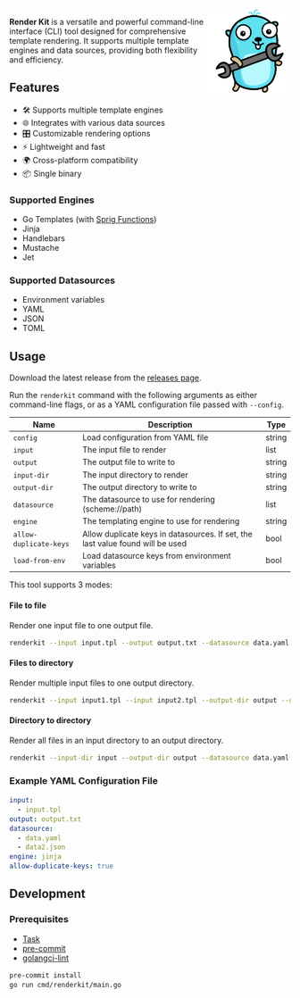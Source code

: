 <img src="assets/logo.svg" alt="Render Kit Logo" width="150px" align="right" />

**Render Kit** is a versatile and powerful command-line interface (CLI) tool designed for comprehensive template rendering. It supports multiple template engines and data sources, providing both flexibility and efficiency.

## Features

- 🛠️ Supports multiple template engines
- 🌐 Integrates with various data sources
- 🎛️ Customizable rendering options
- ⚡ Lightweight and fast
- 🌍 Cross-platform compatibility
- 📦 Single binary

### Supported Engines

- Go Templates (with [Sprig Functions](http://masterminds.github.io/sprig/))
- Jinja
- Handlebars
- Mustache
- Jet

### Supported Datasources

- Environment variables
- YAML
- JSON
- TOML

## Usage

Download the latest release from the [releases page](https://github.com/orellazri/renderkit/releases).

Run the `renderkit` command with the following arguments as either command-line flags, or as a YAML configuration file passed with `--config`.

| Name                   | Description                                                                    | Type   |
| ---------------------- | ------------------------------------------------------------------------------ | ------ |
| `config`               | Load configuration from YAML file                                              | string |
| `input`                | The input file to render                                                       | list   |
| `output`               | The output file to write to                                                    | string |
| `input-dir`            | The input directory to render                                                  | string |
| `output-dir`           | The output directory to write to                                               | string |
| `datasource`           | The datasource to use for rendering (scheme://path)                            | list   |
| `engine`               | The templating engine to use for rendering                                     | string |
| `allow-duplicate-keys` | Allow duplicate keys in datasources. If set, the last value found will be used | bool   |
| `load-from-env`        | Load datasource keys from environment variables                                | bool   |

This tool supports 3 modes:

#### File to file

Render one input file to one output file.

```bash
renderkit --input input.tpl --output output.txt --datasource data.yaml --engine jinja
```

#### Files to directory

Render multiple input files to one output directory.

```bash
renderkit --input input1.tpl --input input2.tpl --output-dir output --datasource data.yaml --engine jinja
```

#### Directory to directory

Render all files in an input directory to an output directory.

```bash
renderkit --input-dir input --output-dir output --datasource data.yaml --engine jinja
```

### Example YAML Configuration File

```yaml
input:
  - input.tpl
output: output.txt
datasource:
  - data.yaml
  - data2.json
engine: jinja
allow-duplicate-keys: true
```

## Development

### Prerequisites

- [Task](https://taskfile.dev/)
- [pre-commit](https://pre-commit.com/)
- [golangci-lint](https://github.com/golangci/golangci-lint)

```bash
pre-commit install
go run cmd/renderkit/main.go
```
